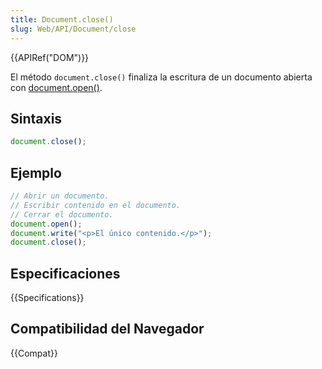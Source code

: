 ```yaml
---
title: Document.close()
slug: Web/API/Document/close
---
```


{{APIRef("DOM")}}

El método `document.close()` finaliza la escritura de un documento abierta con [document.open()](/es/docs/Web/API/Document/open).

## Sintaxis

```js
document.close();
```

## Ejemplo

```js
// Abrir un documento.
// Escribir contenido en el documento.
// Cerrar el documento.
document.open();
document.write("<p>El único contenido.</p>");
document.close();
```

## Especificaciones

{{Specifications}}

## Compatibilidad del Navegador

{{Compat}}
